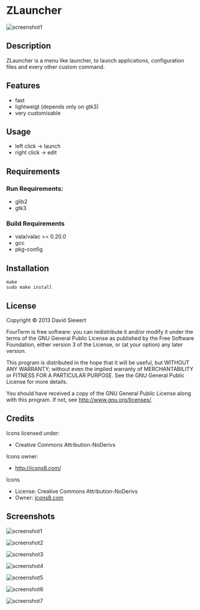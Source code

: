 # ZLauncher #

![screenshot1](https://raw.github.com/zeromancer/zlauncher/master/screenshots/1.png)

## Description ##

ZLauncher is a menu like launcher,
to launch applications, configuration files 
and every other custom command.


## Features ##
 * fast
 * lightweigt (depends only on gtk3)
 * very customisable


## Usage ##
 * left click -> launch
 * right click -> edit


## Requirements ##

### Run Requirements:
 * glib2
 * gtk3


### Build Requirements
 * vala/valac >= 0.20.0
 * gcc
 * pkg-config

 
## Installation ##

```
make
sudo make install
```


## License ##

Copyright © 2013 David Siewert

FourTerm is free software: you can redistribute it and/or modify it under the terms of the GNU General Public License as published by the Free Software Foundation, either version 3 of the License, or (at your option) any later version.

This program is distributed in the hope that it will be useful, but WITHOUT ANY WARRANTY; without even the implied warranty of MERCHANTABILITY or FITNESS FOR A PARTICULAR PURPOSE. See the GNU General Public License for more details.

You should have received a copy of the GNU General Public License along with this program. If not, see http://www.gnu.org/licenses/.

## Credits ##

Icons licensed under:
 * Creative Commons Attribution-NoDerivs

Icons owner:
 * http://icons8.com/

Icons
 * License: Creative Commons Attribution-NoDerivs
 * Owner: [icons8.com](http://icons8.com/)


## Screenshots ##

![screenshot1](https://raw.github.com/zeromancer/zlauncher/master/screenshots/1.png)

![screenshot2](https://raw.github.com/zeromancer/zlaunchermaster/screenshots/2.png)

![screenshot3](https://raw.github.com/zeromancer/zlauncher/master/screenshots/3.png)

![screenshot4](https://raw.github.com/zeromancer/zlauncher/master/screenshots/4.png)

![screenshot5](https://raw.github.com/zeromancer/zlauncher/master/screenshots/5.png)

![screenshot6](https://raw.github.com/zeromancer/zlauncher/master/screenshots/6.png)

![screenshot7](https://raw.github.com/zeromancer/zlauncher/master/screenshots/7.png)
